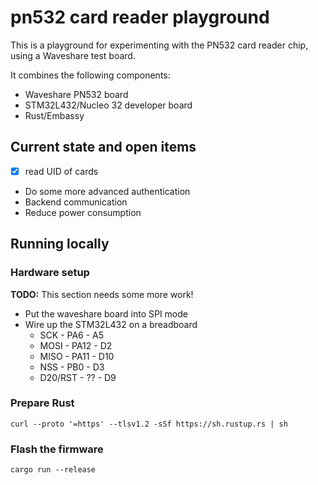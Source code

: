 # pn532 card reader playground

This is a playground for experimenting with the PN532 card reader chip, using a Waveshare test board.

It combines the following components:

* Waveshare PN532 board
* STM32L432/Nucleo 32 developer board
* Rust/Embassy

## Current state and open items

* [x] read UID of cards
* Do some more advanced authentication
* Backend communication
* Reduce power consumption

## Running locally

### Hardware setup

**TODO:** This section needs some more work!

* Put the waveshare board into SPI mode
* Wire up the STM32L432 on a breadboard
    * SCK - PA6 - A5
    * MOSI - PA12 - D2
    * MISO - PA11 - D10
    * NSS - PB0 - D3
    * D20/RST - ?? - D9

### Prepare Rust

```shell
curl --proto '=https' --tlsv1.2 -sSf https://sh.rustup.rs | sh
```

### Flash the firmware

```shell
cargo run --release
```
